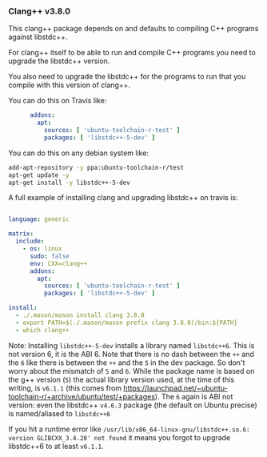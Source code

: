 ### Clang++ v3.8.0

This clang++ package depends on and defaults to compiling C++ programs against libstdc++.

For clang++ itself to be able to run and compile C++ programs you need to upgrade the libstdc++ version.

You also need to upgrade the libstdc++ for the programs to run that you compile with this version of clang++.

You can do this on Travis like:

```yml
      addons:
        apt:
          sources: [ 'ubuntu-toolchain-r-test' ]
          packages: [ 'libstdc++-5-dev' ]
```

You can do this on any debian system like:

```sh
add-apt-repository -y ppa:ubuntu-toolchain-r/test
apt-get update -y
apt-get install -y libstdc++-5-dev
```

A full example of installing clang and upgrading libstdc++ on travis is:

```yml

language: generic

matrix:
  include:
    - os: linux
      sudo: false
      env: CXX=clang++
      addons:
        apt:
          sources: [ 'ubuntu-toolchain-r-test' ]
          packages: [ 'libstdc++-5-dev' ]

install:
  - ./.mason/mason install clang 3.8.0
  - export PATH=$(./.mason/mason prefix clang 3.8.0)/bin:${PATH}
  - which clang++
```

Note: Installing `libstdc++-5-dev` installs a library named `libstdc++6`. This is not version 6, it is the ABI 6. Note that there is no dash between the `++` and the `6` like there is between the `++` and the `5` in the dev package. So don't worry about the mismatch of `5` and `6`. While the package name is based on the g++ version (`5`) the actual library version used, at the time of this writing, is `v6.1.1` (this comes from https://launchpad.net/~ubuntu-toolchain-r/+archive/ubuntu/test/+packages). The `6` again is ABI not version: even the libstdc++ `v4.6.3` package (the default on Ubuntu precise) is named/aliased to `libstdc++6`

If you hit a runtime error like `/usr/lib/x86_64-linux-gnu/libstdc++.so.6: version GLIBCXX_3.4.20' not found` it means you forgot to upgrade libstdc++6 to at least `v6.1.1`.
